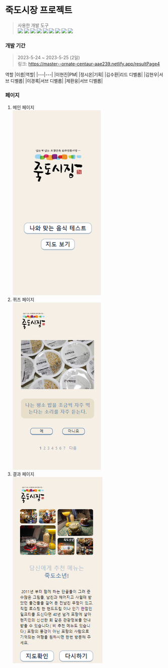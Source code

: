 # 죽도시장 프로젝트

> 사용한 개발 도구  
> <img src="https://img.shields.io/badge/HTML5-E34F26?style=for-the-badge&logo=HTML5&logoColor=white"> <img src="https://img.shields.io/badge/CSS3-1572B6?style=for-the-badge&logo=CSS3&logoColor=white"> <img src="https://img.shields.io/badge/javascript-F7DF1E?style=for-the-badge&logo=javascript&logoColor=white"> <img src="https://img.shields.io/badge/react-61DAFB?style=for-the-badge&logo=react&logoColor=white"> <img src="https://img.shields.io/badge/typescript-3178C6?style=for-the-badge&logo=typescript&logoColor=white"> <img src="https://img.shields.io/badge/tailwindcss-06B6D4?style=for-the-badge&logo=tailwindcss&logoColor=white"> <img src="https://img.shields.io/badge/prettier-F7B93E?style=for-the-badge&logo=prettier&logoColor=white"> <img src="https://img.shields.io/badge/eslint-4B32C3?style=for-the-badge&logo=eslint&logoColor=white"> <img src="https://img.shields.io/badge/webpack-8DD6F9?style=for-the-badge&logo=webpack&logoColor=white">

### 개발 기간

> 2023-5-24 ~ 2023-5-25 (2일)  
> 링크: https://master--ornate-centaur-aae239.netlify.app/resultPage4

역할
|이름|역할|
|---|---|
|이현진|PM|
|정시온|기획|
|김수환|리드 디벨롭|
|김현우|서브 디벨롭|
|이경록|서브 디벨롭|
|제환웅|서브 디벨롭|

### 페이지

1. 메인 페이지  
   ![main](./1.png)
2. 퀴즈 페이지  
   ![quiz](./2.png)
3. 결과 페이지  
   ![result](./3.png)
